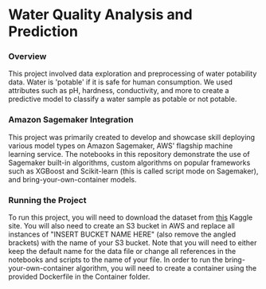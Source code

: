 # Water Quality Analysis and Prediction

### Overview

This project involved data exploration and preprocessing of water potability data. Water is 'potable' if it is safe for human consumption. We used attributes such as pH, hardness, conductivity, and more to create a predictive model to classify a water sample as potable or not potable. 

### Amazon Sagemaker Integration

This project was primarily created to develop and showcase skill deploying various model types on Amazon Sagemaker, AWS' flagship machine learning service. The notebooks in this repository demonstrate the use of Sagemaker built-in algorithms, custom algorithms on popular frameworks such as XGBoost and Scikit-learn (this is called script mode on Sagemaker), and bring-your-own-container models. 

### Running the Project

To run this project, you will need to download the dataset from [this](https://www.kaggle.com/adityakadiwal/water-potability) Kaggle site. You will also need to create an S3 bucket in AWS and replace all instances of "INSERT BUCKET NAME HERE" (also remove the angled brackets) with the name of your S3 bucket. Note that you will need to either keep the default name for the data file or change all references in the notebooks and scripts to the name of your file. In order to run the bring-your-own-container algorithm, you will need to create a container using the provided Dockerfile in the Container folder.
